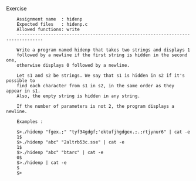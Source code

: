 Exercise

        Assignment name  : hidenp
        Expected files   : hidenp.c
        Allowed functions: write
        --------------------------------------------------------------------------------

        Write a program named hidenp that takes two strings and displays 1
        followed by a newline if the first string is hidden in the second one,
        otherwise displays 0 followed by a newline.

        Let s1 and s2 be strings. We say that s1 is hidden in s2 if it's possible to
        find each character from s1 in s2, in the same order as they appear in s1.
        Also, the empty string is hidden in any string.

        If the number of parameters is not 2, the program displays a newline.

        Examples :

        $>./hidenp "fgex.;" "tyf34gdgf;'ektufjhgdgex.;.;rtjynur6" | cat -e
        1$
        $>./hidenp "abc" "2altrb53c.sse" | cat -e
        1$
        $>./hidenp "abc" "btarc" | cat -e
        0$
        $>./hidenp | cat -e
        $
        $>